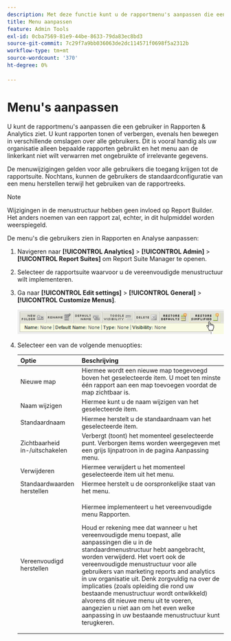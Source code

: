 ```yaml
---
description: Met deze functie kunt u de rapportmenu's aanpassen die een gebruiker in Rapporten & Analytics ziet. U kunt rapporten tonen of verbergen, evenals hen bewegen in verschillende omslagen over alle gebruikers. Deze functie is vooral handig als uw organisatie alleen bepaalde rapporten gebruikt en het menu aan de linkerkant niet wilt verwarren met ongebruikte of irrelevante gegevens.
title: Menu aanpassen
feature: Admin Tools
exl-id: 0cba7569-81e9-44be-8633-79da83ec8bd3
source-git-commit: 7c29f7a9bb036063de2dc114571f0698f5a2312b
workflow-type: tm+mt
source-wordcount: '370'
ht-degree: 0%

---
```


# Menu&#39;s aanpassen

U kunt de rapportmenu&#39;s aanpassen die een gebruiker in Rapporten &amp; Analytics ziet. U kunt rapporten tonen of verbergen, evenals hen bewegen in verschillende omslagen over alle gebruikers. Dit is vooral handig als uw organisatie alleen bepaalde rapporten gebruikt en het menu aan de linkerkant niet wilt verwarren met ongebruikte of irrelevante gegevens.

De menuwijzigingen gelden voor alle gebruikers die toegang krijgen tot de rapportsuite. Nochtans, kunnen de gebruikers de standaardconfiguratie van een menu herstellen terwijl het gebruiken van de rapportreeks.

>[!NOTE]
>
>Wijzigingen in de menustructuur hebben geen invloed op Report Builder. Het anders noemen van een rapport zal, echter, in dit hulpmiddel worden weerspiegeld.

De menu&#39;s die gebruikers zien in Rapporten en Analyse aanpassen:

1. Navigeren naar **[!UICONTROL Analytics]** > **[!UICONTROL Admin]** > **[!UICONTROL Report Suites]** om Report Suite Manager te openen.
1. Selecteer de rapportsuite waarvoor u de vereenvoudigde menustructuur wilt implementeren.
1. Ga naar **[!UICONTROL Edit settings]** > **[!UICONTROL General]** > **[!UICONTROL Customize Menus]**.

   ![Opties voor menuaanpassing](assets/restore-simplified.png)

1. Selecteer een van de volgende menuopties:

   | Optie | Beschrijving |
   |--- |--- |
   | Nieuwe map | Hiermee wordt een nieuwe map toegevoegd boven het geselecteerde item. U moet ten minste één rapport aan een map toevoegen voordat de map zichtbaar is. |
   | Naam wijzigen | Hiermee kunt u de naam wijzigen van het geselecteerde item. |
   | Standaardnaam | Hiermee herstelt u de standaardnaam van het geselecteerde item. |
   | Zichtbaarheid in-/uitschakelen | Verbergt (toont) het momenteel geselecteerde punt. Verborgen items worden weergegeven met een grijs lijnpatroon in de pagina Aanpassing menu. |
   | Verwijderen | Hiermee verwijdert u het momenteel geselecteerde item uit het menu. |
   | Standaardwaarden herstellen | Hiermee herstelt u de oorspronkelijke staat van het menu. |
   | Vereenvoudigd herstellen | <p>Hiermee implementeert u het vereenvoudigde menu Rapporten.</p><p>Houd er rekening mee dat wanneer u het vereenvoudigde menu toepast, alle aanpassingen die u in de standaardmenustructuur hebt aangebracht, worden verwijderd. Het voert ook de vereenvoudigde menustructuur voor alle gebruikers van marketing reports and analytics in uw organisatie uit. Denk zorgvuldig na over de implicaties (zoals opleiding die rond uw bestaande menustructuur wordt ontwikkeld) alvorens dit nieuwe menu uit te voeren, aangezien u niet aan om het even welke aanpassing in uw bestaande menustructuur kunt terugkeren.</p> |
